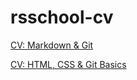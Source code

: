 # rsschool-cv

[CV: Markdown & Git](https://annakyreeva.github.io/rsschool-cv/cv)

[CV: HTML, CSS & Git Basics](https://annakyreeva.github.io/rsschool-cv/)
